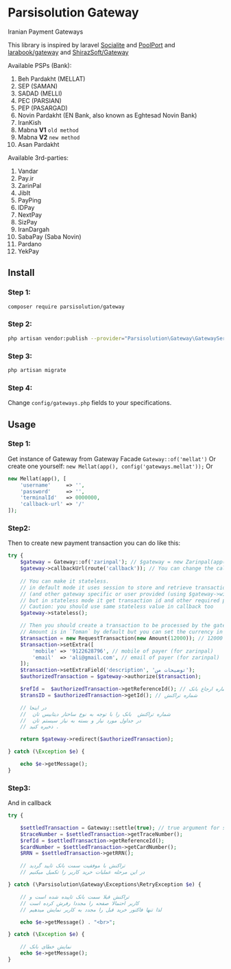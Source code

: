 # Parsisolution Gateway

Iranian Payment Gateways

This library is inspired by laravel [Socialite](https://github.com/laravel/socialite) and [PoolPort](https://github.com/PoolPort/PoolPort) and [larabook/gateway](https://github.com/larabook/gateway) and [ShirazSoft/Gateway](https://github.com/ShirazSoft/Gateway)

Available PSPs (Bank):
1. Beh Pardakht (MELLAT)
2. SEP (SAMAN)
3. SADAD (MELLI)
4. PEC (PARSIAN)
5. PEP (PASARGAD)
6. Novin Pardakht (EN Bank, also known as Eghtesad Novin Bank)
7. IranKish
8. Mabna **V1** `old method`
9. Mabna **V2** `new method`
10. Asan Pardakht

Available 3rd-parties:
1. Vandar
2. Pay.ir
3. ZarinPal
4. JibIt
5. PayPing
6. IDPay
7. NextPay
8. SizPay
9. IranDargah
10. SabaPay (Saba Novin)
11. Pardano
12. YekPay

## Install
 
### Step 1:

``` bash
composer require parsisolution/gateway
```

### Step 2:

``` bash
php artisan vendor:publish --provider="Parsisolution\Gateway\GatewayServiceProvider"
```
 
### Step 3:

``` bash
php artisan migrate
```

### Step 4:

Change `config/gateways.php` fields to your specifications.

## Usage

### Step 1:

Get instance of Gateway from Gateway Facade `Gateway::of('mellat')`
Or create one yourself: `new Mellat(app(), config('gateways.mellat'));` Or
```php
new Mellat(app(), [
    'username'     => '',
    'password'     => '',
    'terminalId'   => 0000000,
    'callback-url' => '/'
]);
```

### Step2:
Then to create new payment transaction you can do like this:

``` php
try {
    $gateway = Gateway::of('zarinpal'); // $gateway = new Zarinpal(app(), config('gateways.zarinpal')); 
    $gateway->callbackUrl(route('callback')); // You can change the callback
    
    // You can make it stateless.
    // in default mode it uses session to store and retrieve transaction id 
    // (and other gateway specific or user provided (using $gateway->with) required parameters)
    // but in stateless mode it get transaction id and other required parameters from callback url
    // Caution: you should use same stateless value in callback too
    $gateway->stateless();

    // Then you should create a transaction to be processed by the gateway
    // Amount is in `Toman` by default but you can set the currency in second argument as well. IRR (for `Riyal`)
    $transaction = new RequestTransaction(new Amount(12000)); // 12000 Toman
    $transaction->setExtra([
        'mobile' => '9122628796', // mobile of payer (for zarinpal)
        'email'  => 'ali@gmail.com', // email of payer (for zarinpal)
    ]);
    $transaction->setExtraField('description', 'توضیحات من');
    $authorizedTransaction = $gateway->authorize($transaction);

    $refId =  $authorizedTransaction->getReferenceId(); // شماره ارجاع بانک
    $transID = $authorizedTransaction->getId(); // شماره تراکنش

    // در اینجا
    //  شماره تراکنش  بانک را با توجه به نوع ساختار دیتابیس تان 
    //  در جداول مورد نیاز و بسته به نیاز سیستم تان
    // ذخیره کنید .

    return $gateway->redirect($authorizedTransaction);

} catch (\Exception $e) {

    echo $e->getMessage();
}
```

### Step3:
And in callback

```php
try {

    $settledTransaction = Gateway::settle(true); // true argument for stateless
    $traceNumber = $settledTransaction->getTraceNumber();
    $refId = $settledTransaction->getReferenceId();
    $cardNumber = $settledTransaction->getCardNumber();
    $RRN = $settledTransaction->getRRN();

    // تراکنش با موفقیت سمت بانک تایید گردید
    // در این مرحله عملیات خرید کاربر را تکمیل میکنیم

} catch (\Parsisolution\Gateway\Exceptions\RetryException $e) {

    // تراکنش قبلا سمت بانک تاییده شده است و
    // کاربر احتمالا صفحه را مجددا رفرش کرده است
    // لذا تنها فاکتور خرید قبل را مجدد به کاربر نمایش میدهیم

    echo $e->getMessage() . "<br>";

} catch (\Exception $e) {

    // نمایش خطای بانک
    echo $e->getMessage();
}
```
